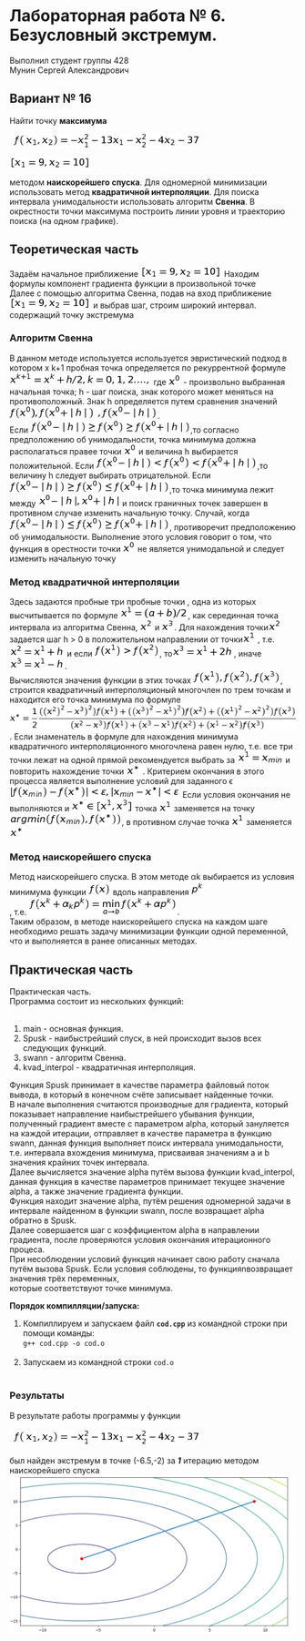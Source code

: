 # Лабораторная работа № 6. Безусловный экстремум.

Выполнил студент группы 428  
Мунин Сергей Александрович

## Вариант № 16
Найти точку **максимума**

![FUNC](FUNC.png)

![Pribl](Pribl.png)

методом **наискорейшего спуска**. Для одномерной минимизации использовать метод **квадратичной интерполяции**.
Для поиска интервала унимодальности использовать алгоритм **Свенна**.
В окрестности точки максимума построить линии уровня и траекторию поиска (на одном графике).
## Теоретическая часть

Задаём начальное приближение ![](Pribl.png)
Находим формулы компонент градиента функции в произвольной точке<br>
Далее с помощью алгоритма Свенна, подав на вход приближение ![](Pribl.png) и выбрав шаг, строим широкий интервал. содержащий точку экстремума<br>
### Алгоритм Свенна
В данном методе используется используется эвристический подход в котором
x
k+1 пробная точка определяется по рекуррентной формуле
![](1.png)
где
![](2.png) - произвольно выбранная начальная точка;
h - шаг поиска, знак которого может меняться на противоположный.
Знак h определяется путем сравнения значений 
![](3.png)
 ![](4.png).<br>
 Если ![](5.png),то согласно предположению об унимодальности, точка минимума должна располагаться правее точки ![](2.png) и величина h выбирается положительной.
Если ![](6.png),то величину h следует выбирать отрицательной. Если ![](7.png),то точка
минимума лежит между ![](8.png) и поиск граничных точек
завершен в противном случае изменить начальную точку. Случай,
когда ![](9.png), противоречит предположению об унимодальности. Выполнение этого условия говорит о том,
что функция в орестности точки ![](2.png) не является унимодальной и
следует изменить начальную точку 

### Метод квадратичной интерполяции

Здесь задаются пробные три пробные точки , одна из которых высчитывается по формуле ![](10.png), как серединная точка интервала из алгоритма Свенна, ![](11.png) и
![](12.png). Для нахождения точки![](11.png)
задается шаг h > 0 в положительном
направлении от точки![](13.png)
, т.е. ![](14.png) и если
![](15.png), то![](16.png), иначе ![](17.png).<br>
Вычисляются значения функции в этих точках ![](18.png),
строится квадратичный интерполяционый многочлен по трем точкам и находится его точка минимума по формуле<br>
![](formula.png)<br>.
Если знаменатель в формуле для нахождения минимума квадратичного интерполяционного многочлена равен нулю, т.е. все три
точки лежат на одной прямой рекомендуется выбрать за ![](20.png)
и повторить нахождение точки ![](21.png)
.
Критерием окончания в этого процесса является выполнение условий для заданного ϵ
![](22.png)
Если условия окончания не выполняются и
![](23.png)
точка ![](13.png)
заменяется на точку ![](24.png), в противном случае точка ![](13.png)
заменяется ![](21.png)

### Метод наискорейшего спуска
 Метод наискорейшего спуска. В этом методе αk выбирается из условия минимума функции ![](25.png) вдоль направления ![](26.png)<br>
, т.е.
![](27.png).<br>
Таким образом, в методе наискорейшего спуска на каждом шаге
необходимо решать задачу минимизации функции одной переменной, что и выполняется в ранее описанных методах.

## Практическая часть
Практическая часть.<br>
Программа состоит из нескольких функций:<br><br>
1. main - основная функция.<br>
2. Spusk - наибыстрейший спуск, в ней происходит вызов всех следующих функций.<br>
3. swann - алгоритм Свенна.<br>
4. kvad_interpol - квадратичная интерполяция.<br>

Функция Spusk принимает в качестве параметра файловый поток вывода, в который в конечном счёте записывает найденные точки.<br>
В начале выполнения cчитаются производные для градиента, который показывает направление наибыстрейшего убывания функции,<br>
полученный градиент вместе с параметром alpha, который зануляется на каждой итерации, отправляет в качестве параметра в функцию<br>
swann, данная функция выполняет поиск интервала унимодальности, т.е. интервала вхождения минимума, присваивая значениям a и b значения крайних точек интервала.<br>
Далее вычисляется значение alpha путём вызова функции kvad_interpol, данная функция в качестве параметров принимает текущее значение alpha, а также значение градиента функции.<br>
Функция находит значение alpha, путём решения одномерной задачи в интервале найденном в функции swann, после возвращает alpha обратно в Spusk.<br>
Далее совершается шаг с коэффициентом alpha в направлении градиента, после проверяются условия окончания итерационного процеса.<br>
При несоблюдении условий функция начинает свою работу сначала путём вызова Spusk. Если условия соблюдены, то функцияnвозвращает значения трёх переменных,<br>
которые соответствуют точке минимума.<br>

**Порядок компилляции/запуска:**<br>
1. Компиллируем и запускаем файл **`cod.cpp`** из командной строки при помощи команды:<br>
`g++ cod.cpp -o cod.o`<br><br>
2. Запускаем из командной строки `cod.o`<br><br>

### Результаты
В результате работы программы у функции <br><br> ![](FUNC.png) <br><br>был найден экстремум в точке (-6.5,-2) за ***1*** итерацию методом наискорейшего спуска
 ![](lines.jpg) 
